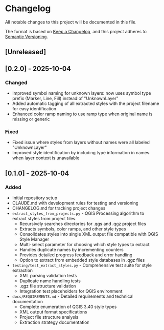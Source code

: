 # Changelog

All notable changes to this project will be documented in this file.

The format is based on [Keep a Changelog](https://keepachangelog.com/en/1.0.0/),
and this project adheres to [Semantic Versioning](https://semver.org/spec/v2.0.0.html).

## [Unreleased]

## [0.2.0] - 2025-10-04

### Changed
- Improved symbol naming for unknown layers: now uses symbol type prefix (Marker, Line, Fill) instead of "UnknownLayer"
- Added automatic tagging of all extracted styles with the project filename for easy identification
- Enhanced color ramp naming to use ramp type when original name is missing or generic

### Fixed
- Fixed issue where styles from layers without names were all labeled "UnknownLayer"
- Improved style identification by including type information in names when layer context is unavailable

## [0.1.0] - 2025-10-04

### Added
- Initial repository setup
- CLAUDE.md with development rules for testing and versioning
- CHANGELOG.md for tracking project changes
- `extract_styles_from_projects.py` - QGIS Processing algorithm to extract styles from project files
  - Recursively searches directories for .qgs and .qgz project files
  - Extracts symbols, color ramps, and other style types
  - Consolidates styles into single XML output file compatible with QGIS Style Manager
  - Multi-select parameter for choosing which style types to extract
  - Handles duplicate names by incrementing counters
  - Provides detailed progress feedback and error handling
  - Option to extract from embedded style databases in .qgz files
- `testing/test_extract_styles.py` - Comprehensive test suite for style extraction
  - XML parsing validation tests
  - Duplicate name handling tests
  - .qgz file structure validation
  - Integration test placeholders for QGIS environment
- `docs/REQUIREMENTS.md` - Detailed requirements and technical documentation
  - Complete enumeration of QGIS 3.40 style types
  - XML output format specifications
  - Project file structure analysis
  - Extraction strategy documentation
